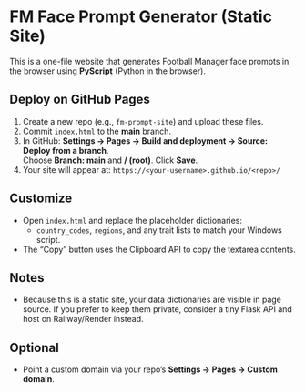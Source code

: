 # FM Face Prompt Generator (Static Site)

This is a one-file website that generates Football Manager face prompts in the browser using **PyScript** (Python in the browser).

## Deploy on GitHub Pages
1. Create a new repo (e.g., `fm-prompt-site`) and upload these files.
2. Commit `index.html` to the **main** branch.
3. In GitHub: **Settings → Pages → Build and deployment → Source: Deploy from a branch**.  
   Choose **Branch: main** and **/ (root)**. Click **Save**.
4. Your site will appear at: `https://<your-username>.github.io/<repo>/`

## Customize
- Open `index.html` and replace the placeholder dictionaries:
  - `country_codes`, `regions`, and any trait lists to match your Windows script.
- The “Copy” button uses the Clipboard API to copy the textarea contents.

## Notes
- Because this is a static site, your data dictionaries are visible in page source. 
  If you prefer to keep them private, consider a tiny Flask API and host on Railway/Render instead.

## Optional
- Point a custom domain via your repo’s **Settings → Pages → Custom domain**.
